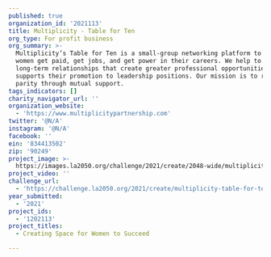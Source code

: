 ```yaml
---
published: true
organization_id: '2021113'
title: Multiplicity - Table for Ten
org_type: For profit business
org_summary: >-
  Multiplicity’s Table for Ten is a small-group networking platform to help
  women get paid, get jobs, and get power in their careers. We help to build
  long-term relationships that create greater professional opportunities and
  supports their promotion to leadership positions. Our mission is to reach
  parity through mutual support.
tags_indicators: []
charity_navigator_url: ''
organization_website:
  - 'https://www.multiplicitypartnership.com'
twitter: '@N/A'
instagram: '@N/A'
facebook: ''
ein: '834413502'
zip: '90249'
project_image: >-
  https://images.la2050.org/challenge/2021/create/2048-wide/multiplicity-table-for-ten.jpg
project_video: ''
challenge_url:
  - 'https://challenge.la2050.org/2021/create/multiplicity-table-for-ten/'
year_submitted:
  - '2021'
project_ids:
  - '1202113'
project_titles:
  - Creating Space for Women to Succeed

---
```

